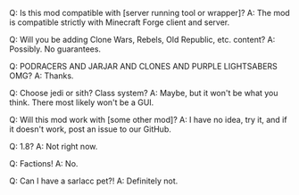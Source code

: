 Q: Is this mod compatible with [server running tool or wrapper]?
A: The mod is compatible strictly with Minecraft Forge client and server.

Q: Will you be adding Clone Wars, Rebels, Old Republic, etc. content?
A: Possibly. No guarantees.

Q: PODRACERS AND JARJAR AND CLONES AND PURPLE LIGHTSABERS OMG?
A: Thanks.

Q: Choose jedi or sith? Class system?
A: Maybe, but it won't be what you think. There most likely won't be a GUI.

Q: Will this mod work with [some other mod]?
A: I have no idea, try it, and if it doesn't work, post an issue to our GitHub.

Q: 1.8?
A: Not right now.

Q: Factions!
A: No.

Q: Can I have a sarlacc pet?!
A: Definitely not.
